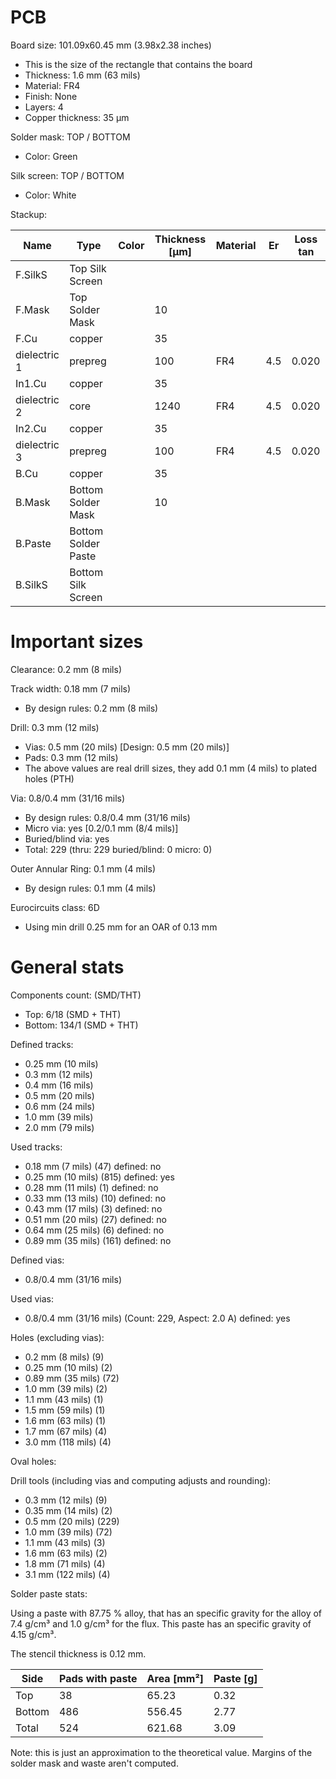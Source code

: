 # PCB

Board size: 101.09x60.45 mm (3.98x2.38 inches)

- This is the size of the rectangle that contains the board
- Thickness: 1.6 mm (63 mils)
- Material: FR4
- Finish: None
- Layers: 4
- Copper thickness: 35 µm

Solder mask: TOP / BOTTOM

- Color: Green

Silk screen: TOP / BOTTOM

- Color: White


Stackup:

| Name                 | Type                 | Color            | Thickness [µm]| Material        | Er        | Loss tan     |
|----------------------|----------------------|------------------|---------------|-----------------|-----------|--------------|
| F.SilkS              | Top Silk Screen      |                  |               |                 |           |              |
| F.Mask               | Top Solder Mask      |                  |            10 |                 |           |              |
| F.Cu                 | copper               |                  |            35 |                 |           |              |
| dielectric 1         | prepreg              |                  |           100 | FR4             |       4.5 |        0.020 |
| In1.Cu               | copper               |                  |            35 |                 |           |              |
| dielectric 2         | core                 |                  |          1240 | FR4             |       4.5 |        0.020 |
| In2.Cu               | copper               |                  |            35 |                 |           |              |
| dielectric 3         | prepreg              |                  |           100 | FR4             |       4.5 |        0.020 |
| B.Cu                 | copper               |                  |            35 |                 |           |              |
| B.Mask               | Bottom Solder Mask   |                  |            10 |                 |           |              |
| B.Paste              | Bottom Solder Paste  |                  |               |                 |           |              |
| B.SilkS              | Bottom Silk Screen   |                  |               |                 |           |              |

# Important sizes

Clearance: 0.2 mm (8 mils)

Track width: 0.18 mm (7 mils)

- By design rules: 0.2 mm (8 mils)

Drill: 0.3 mm (12 mils)

- Vias: 0.5 mm (20 mils) [Design: 0.5 mm (20 mils)]
- Pads: 0.3 mm (12 mils)
- The above values are real drill sizes, they add 0.1 mm (4 mils) to plated holes (PTH)

Via: 0.8/0.4 mm (31/16 mils)

- By design rules: 0.8/0.4 mm (31/16 mils)
- Micro via: yes [0.2/0.1 mm (8/4 mils)]
- Buried/blind via: yes
- Total: 229 (thru: 229 buried/blind: 0 micro: 0)

Outer Annular Ring: 0.1 mm (4 mils)

- By design rules: 0.1 mm (4 mils)

Eurocircuits class: 6D
- Using min drill 0.25 mm for an OAR of 0.13 mm


# General stats

Components count: (SMD/THT)

- Top: 6/18 (SMD + THT)
- Bottom: 134/1 (SMD + THT)

Defined tracks:

- 0.25 mm (10 mils)
- 0.3 mm (12 mils)
- 0.4 mm (16 mils)
- 0.5 mm (20 mils)
- 0.6 mm (24 mils)
- 1.0 mm (39 mils)
- 2.0 mm (79 mils)

Used tracks:

- 0.18 mm (7 mils) (47) defined: no
- 0.25 mm (10 mils) (815) defined: yes
- 0.28 mm (11 mils) (1) defined: no
- 0.33 mm (13 mils) (10) defined: no
- 0.43 mm (17 mils) (3) defined: no
- 0.51 mm (20 mils) (27) defined: no
- 0.64 mm (25 mils) (6) defined: no
- 0.89 mm (35 mils) (161) defined: no

Defined vias:

- 0.8/0.4 mm (31/16 mils)

Used vias:

- 0.8/0.4 mm (31/16 mils) (Count: 229, Aspect: 2.0 A) defined: yes

Holes (excluding vias):

- 0.2 mm (8 mils) (9)
- 0.25 mm (10 mils) (2)
- 0.89 mm (35 mils) (72)
- 1.0 mm (39 mils) (2)
- 1.1 mm (43 mils) (1)
- 1.5 mm (59 mils) (1)
- 1.6 mm (63 mils) (1)
- 1.7 mm (67 mils) (4)
- 3.0 mm (118 mils) (4)

Oval holes:


Drill tools (including vias and computing adjusts and rounding):

- 0.3 mm (12 mils) (9)
- 0.35 mm (14 mils) (2)
- 0.5 mm (20 mils) (229)
- 1.0 mm (39 mils) (72)
- 1.1 mm (43 mils) (3)
- 1.6 mm (63 mils) (2)
- 1.8 mm (71 mils) (4)
- 3.1 mm (122 mils) (4)

Solder paste stats:

Using a paste with 87.75 % alloy, that has an specific gravity for the alloy of 7.4 g/cm³
and 1.0 g/cm³ for the flux. This paste has an specific gravity of  4.15 g/cm³.

The stencil thickness is  0.12 mm.

| Side   | Pads with paste | Area [mm²] | Paste [g] |
|--------|-----------------|------------|-----------|
| Top    |              38 |      65.23 |      0.32 |
| Bottom |             486 |     556.45 |      2.77 |
| Total  |             524 |     621.68 |      3.09 |

Note: this is just an approximation to the theoretical value. Margins of the solder mask and waste aren't computed.



